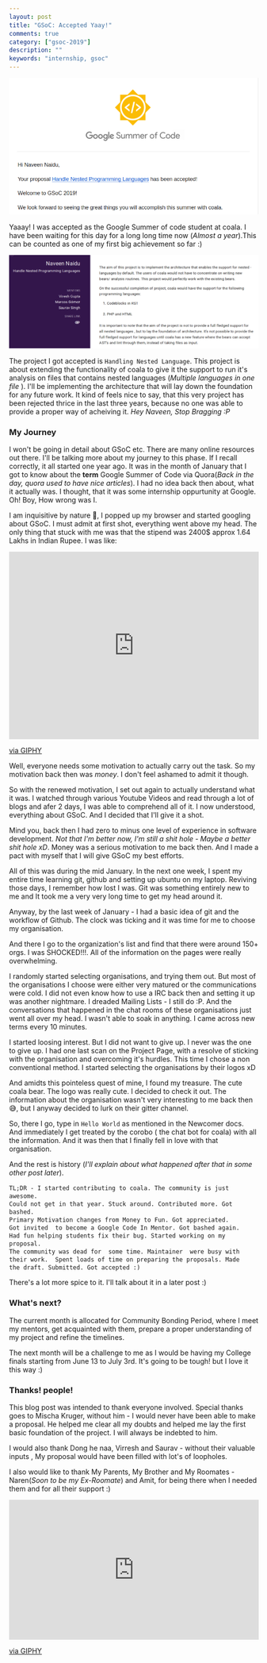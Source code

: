 ```yaml
---
layout: post
title: "GSoC: Accepted Yaay!"
comments: true
category: ["gsoc-2019"]
description: ""
keywords: "internship, gsoc"
---
```


![GSoC Acceptance](/assets/images/2-new-chapter/gsoc-acceptance.png)

Yaaay! I was accepted as the Google Summer of code student at coala. I have been
waiting for this day for a long long time now (*Almost a year*).This can be
counted as one of my first big achievement so far :)

![GSoC Acceptance](/assets/images/3-gsoc-accepted-yaay/gsoc-project-webpage.png)

The project I got accepted is `Handling Nested Language`. This project is about
extending the functionality of coala to give it the support to run it's
analysis on files that contains nested languages (*Multiple languages in one file*
). I'll be implementing the architecture that will lay down the foundation for 
any future work. It kind of feels nice to say, that this very project has been
rejected thrice in the last three years, because no one was able to provide a 
proper way of acheiving it. *Hey Naveen, Stop Bragging :P*

### My Journey

I won't be going in detail about GSoC etc. There are many online resources out there. 
I'll be talking more about my journey to this phase. If I recall correctly,
it all started one year ago. It was in the month of January that I got to know
about the **term** Google Summer of Code via Quora(*Back in the day, quora
used to have nice articles*). I had no idea back then about,
what it actually was. I thought, that it was some internship
oppurtunity at Google. Oh! Boy, How wrong was I.

I am inquisitive by nature :see_no_evil:, I popped up my browser and started
googling about GSoC. I must admit at first shot, everything went above my head.
The only thing that stuck with me was that the stipend was 2400$ approx 1.64 Lakhs
in Indian Rupee. I was like:

<p align="center">
<div style="width:100%;height:0;padding-bottom:75%;position:relative;"><iframe src="https://giphy.com/embed/afjAKwdzH1KYU" width="100%" height="100%" style="position:absolute" frameBorder="0" class="giphy-embed" allowFullScreen></iframe></div><p><a href="https://giphy.com/gifs/pop-maximum-bits-afjAKwdzH1KYU">via GIPHY</a></p>
</p>

Well, everyone needs some motivation to actually carry out the task. So my 
motivation back then was *money*. I don't feel ashamed to admit it though.

So with the renewed motivation, I set out again to actually understand what it was.
I watched through various Youtube Videos and read through a lot of blogs and afer
2 days, I was able to comprehend all of it. I now understood, everything about
GSoC. And I decided that I'll give it a shot.

Mind you, back then I had zero to minus one level of experience in software 
development. *Not that I'm better now, I'm still a shit hole - Maybe a better
shit hole xD*. Money was a serious motivation to me back then. And I made a pact
with myself that I will give GSoC my best efforts.

All of this was during the mid January. In the next one week, I spent my entire
time learning git, github and setting up ubuntu on my laptop. Reviving those days,
I remember how lost I was. Git was something entirely new to me and It took me a
very very long time to get my head around it.

Anyway, by the last week of January - I had a basic idea of git and the workflow
of Github. The clock was ticking and it was time for me to choose my organisation.

And there I go to the organization's list and find that there were around 150+ 
orgs. I was SHOCKED!!!. All of the information on the pages were really 
overwhelming.

I randomly started selecting organisations, and trying them out. But most of the
organisations I choose were either very matured or the communications were cold.
I did not even know how to use a IRC back then and setting it up was another
nightmare. I dreaded Mailing Lists - I still do :P. And the conversations that
happened in the chat rooms of these organisations just went all over my head.
I wasn't able to soak in anything. I came across new terms every 10 minutes.


I started loosing interest. But I did not want to give up. I never was the one to
give up. I had one last scan on the Project Page, with a resolve of sticking with
the organisation and overcoming it's hurdles. This time I chose a non conventional
method. I started selecting the organisations by their logos xD

And amidts this pointeless quest of mine, I found my treasure. The cute coala bear.
The logo was really cute. I decided to check it out. The information about the
organisation wasn't very interesting to me back then :sweat_smile:, but I
anyway decided to lurk on their gitter channel. 

So, there I go, type in `Hello World` as mentioned in the Newcomer docs. And 
immediately I get treated by the corobo ( the chat bot for coala) with all 
the information. And it was then that I finally fell in love with that organisation.

And the rest is history (*I'll explain about what happened after that in some other
post later*).

```
TL;DR - I started contributing to coala. The community is just awesome. 
Could not get in that year. Stuck around. Contributed more. Got bashed. 
Primary Motivation changes from Money to Fun. Got appreciated. 
Got invited  to become a Google Code In Mentor. Got bashed again. 
Had fun helping students fix their bug. Started working on my proposal. 
The community was dead for  some time. Maintainer  were busy with 
their work.  Spent loads of time on preparing the proposals. Made 
the draft. Submitted. Got accepted :)
```

There's a lot more spice to it. I'll talk about it in a later post :)

### What's next?

The current month is allocated for Community Bonding Period, where I meet my 
mentors, get acquainted with them, prepare a proper understanding of my project
and refine the timelines.

The next month will be a challenge to me as I would be having my College finals
starting from June 13 to July 3rd. It's going to be tough! but I love it this way
:)

### Thanks! people!

This blog post was intended to thank everyone involved. Special thanks goes to 
Mischa Kruger, without him - I would never have been able to make a proposal.
He helped me clear all my doubts and helped me lay the first basic foundation
of the project. I will always be indebted to him.

I would also thank Dong he naa, Virresh and Saurav - without their valuable inputs
, My proposal would have been filled with lot's of loopholes.

I also would like to thank My Parents, My Brother and My Roomates - Naren(*Soon to be my Ex-Roomate*) and Amit,
for being there when I needed them and for all their support :)

<p align="center">
<div style="width:100%;height:0;padding-bottom:56%;position:relative;">
	<iframe src="https://giphy.com/embed/3oz8xIsloV7zOmt81G" width="100%" 
	height="100%" style="position:absolute" frameBorder="0" class="giphy-embed" 
	allowFullScreen></iframe>
</div>
<p>
		<a href="https://giphy.com/gifs/arg-thank-you-cat-3oz8xIsloV7zOmt81G">via GIPHY</a>
</p>
</p>


